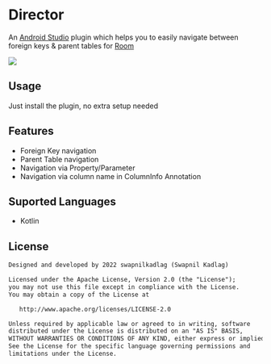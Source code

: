 # Director
An [Android Studio](https://developer.android.com/studio) plugin which helps you to easily navigate between foreign keys & parent tables for [Room](https://developer.android.com/training/data-storage/room)

![](https://media.giphy.com/media/phZSnoAXfeFeuYZfmb/giphy.gif)

## Usage
Just install the plugin, no extra setup needed

## Features
- Foreign Key navigation
- Parent Table navigation
- Navigation via Property/Parameter
- Navigation via column name in ColumnInfo Annotation

## Suported Languages
- Kotlin

## License
```xml
Designed and developed by 2022 swapnilkadlag (Swapnil Kadlag)

Licensed under the Apache License, Version 2.0 (the "License");
you may not use this file except in compliance with the License.
You may obtain a copy of the License at

   http://www.apache.org/licenses/LICENSE-2.0

Unless required by applicable law or agreed to in writing, software
distributed under the License is distributed on an "AS IS" BASIS,
WITHOUT WARRANTIES OR CONDITIONS OF ANY KIND, either express or implied.
See the License for the specific language governing permissions and
limitations under the License.
```
